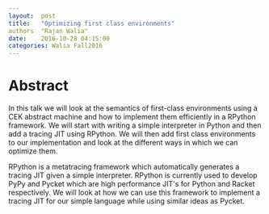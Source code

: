 ```yaml
--- 
layout:  post 
title:   "Optimizing first class environments"
authors  "Rajan Walia" 
date:    2016-10-28 04:15:00 
categories: Walia Fall2016
--- 
```


# Abstract

In this talk we will look at the semantics of first-class environments
using a CEK abstract machine and how to implement them efficiently in
a RPython framework. We will start with writing a simple interpreter
in Python and then add a tracing JIT using RPython. We will then add
first class environments to our implementation and look at the
different ways in which we can optimize them.

RPython is a metatracing framework which automatically generates a
tracing JIT given a simple interpreter. RPython is currently used to
develop PyPy and Pycket which are high performance JIT's for Python
and Racket respectively. We will look at how we can use this framework
to implement a tracing JIT for our simple language while using similar
ideas as Pycket.
